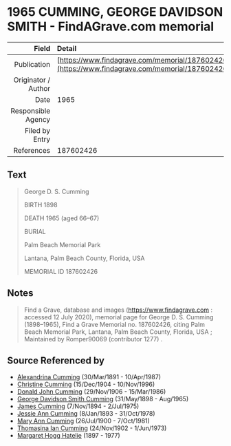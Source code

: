 ﻿---
layout: page
permalink: /sources/s18107159
---

# 1965 CUMMING, GEORGE DAVIDSON SMITH - FindAGrave.com memorial

Field | Detail
---:|:---
Publication | [https://www.findagrave.com/memorial/187602426](https://www.findagrave.com/memorial/187602426)
Originator / Author | 
Date | 1965
Responsible Agency | 
Filed by Entry | 
References | 187602426

## Text

> George D. S. Cumming
>
> BIRTH 1898
>
> DEATH 1965 (aged 66–67)
>
> BURIAL 
>
> Palm Beach Memorial Park
>
> Lantana, Palm Beach County, Florida, USA
>
> MEMORIAL ID 187602426
>

## Notes

> Find a Grave, database and images (https://www.findagrave.com : accessed 12 July 2020), memorial page for George D. S. Cumming (1898–1965), Find a Grave Memorial no. 187602426, citing Palm Beach Memorial Park, Lantana, Palm Beach County, Florida, USA ; Maintained by Romper90069 (contributor 1277) .
>


## Source Referenced by

* [Alexandrina Cumming](../people/@57186713@-alexandrina-cumming-b1891-3-30-d1987-4-10.md) (30/Mar/1891 - 10/Apr/1987)
* [Christine Cumming](../people/@24328630@-christine-cumming-b1904-12-15-d1996-11-10.md) (15/Dec/1904 - 10/Nov/1996)
* [Donald John Cumming](../people/@22331378@-donald-john-cumming-b1906-11-29-d1986-3-15.md) (29/Nov/1906 - 15/Mar/1986)
* [George Davidson Smith Cumming](../people/@13773669@-george-davidson-smith-cumming-b1898-5-31-d1965-8.md) (31/May/1898 - Aug/1965)
* [James Cumming](../people/@492889@-james-cumming-b1894-11-7-d1975-7-2.md) (7/Nov/1894 - 2/Jul/1975)
* [Jessie Ann Cumming](../people/@66222886@-jessie-ann-cumming-b1893-1-8-d1978-10-31.md) (8/Jan/1893 - 31/Oct/1978)
* [Mary Ann Cumming](../people/@48241984@-mary-ann-cumming-b1900-7-26-d1981-10-7.md) (26/Jul/1900 - 7/Oct/1981)
* [Thomasina Ian Cumming](../people/@92241152@-thomasina-ian-cumming-b1902-11-24-d1973-6-1.md) (24/Nov/1902 - 1/Jun/1973)
* [Margaret Hogg Hatelie](../people/@43723296@-margaret-hogg-hatelie-b1897-d1977.md) (1897 - 1977)
